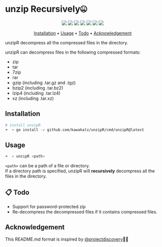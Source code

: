 # unzip Recursively🤐
<p align="center">
<a href="https://opensource.org/licenses/MIT"><img src="https://img.shields.io/badge/license-MIT-_red.svg"></a>
<a href="https://github.com/kawakatz/unzipR/issues"><img src="https://img.shields.io/badge/contributions-welcome-brightgreen.svg?style=flat"></a>
<a href="https://goreportcard.com/badge/github.com/kawakatz/unzipR"><img src="https://goreportcard.com/badge/github.com/kawakatz/unzipR"></a>
<a href="https://www.codefactor.io/repository/github/kawakatz/unzipR/badge"><img src="https://www.codefactor.io/repository/github/kawakatz/unzipR/badge"></a>
<a href="https://github.com/kawakatz/unzipR/releases"><img src="https://img.shields.io/github/v/release/kawakatz/unzipR"></a>
<a href="https://github.com/kawakatz/unzipR/blob/master/go.mod"><img src="https://img.shields.io/github/go-mod/go-version/kawakatz/unzipR"></a>
<a href="https://twitter.com/kawakatz"><img src="https://img.shields.io/twitter/follow/kawakatz.svg?logo=twitter"></a>
</p>

<p align="center">
  <a href="#installation">Installation</a> •
  <a href="#usage">Usage</a>  •
  <a href="#-todo">Todo</a>  •
  <a href="#acknowledgement">Acknowledgement</a>
</p>

unzipR decompress all the compressed files in the directory.

unzipR can decompress files in the following compressed formats:
- zip
- tar
- 7zip
- rar
- gzip (including .tar.gz and .tgz)
- bzip2 (including .tar.bz2)
- lzip4 (including .tar.lz4)
- xz (including .tar.xz)

## Installation
```sh
# install unzipR
➜  ~ go install -v github.com/kawakatz/unzipR/cmd/unzipR@latest
```

## Usage
```sh
➜  ~ unzipR <path>
```

`<path>` can be a path of a file or directory.<br>
If a directory path is specified, unzipR will **recursively** decompress all the files in the directory.<br>

## 📋 Todo
- Support for password-protected zip
- Re-decompress the decompressed files if it contains compressed files.

## Acknowledgement
This README.md format is inspired by  [@projectdiscovery](https://github.com/projectdiscovery/)🙇‍♂️